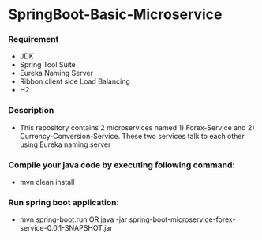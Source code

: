 # SpringBoot-Basic-Microservice

### Requirement
 - JDK
 - Spring Tool Suite
 - Eureka Naming Server
 - Ribbon client side Load Balancing
 - H2
 
 ### Description
  - This repository contains 2 microservices named 1) Forex-Service and 2) Currency-Conversion-Service. These two services talk to each other using Eureka naming server
 
### Compile your java code by executing following command:
 - mvn clean install 
 
### Run spring boot application:
 - mvn spring-boot:run OR java -jar spring-boot-microservice-forex-service-0.0.1-SNAPSHOT.jar

